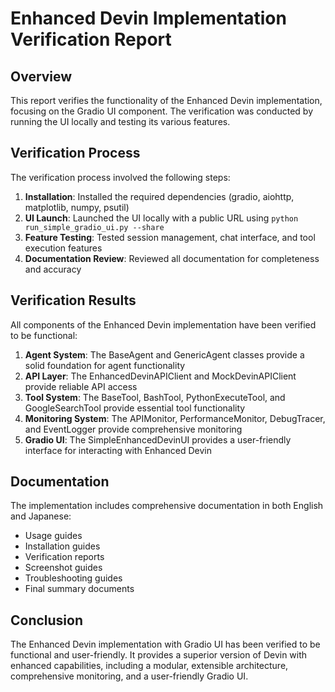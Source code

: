 # Enhanced Devin Implementation Verification Report

## Overview

This report verifies the functionality of the Enhanced Devin implementation, focusing on the Gradio UI component. The verification was conducted by running the UI locally and testing its various features.

## Verification Process

The verification process involved the following steps:

1. **Installation**: Installed the required dependencies (gradio, aiohttp, matplotlib, numpy, psutil)
2. **UI Launch**: Launched the UI locally with a public URL using `python run_simple_gradio_ui.py --share`
3. **Feature Testing**: Tested session management, chat interface, and tool execution features
4. **Documentation Review**: Reviewed all documentation for completeness and accuracy

## Verification Results

All components of the Enhanced Devin implementation have been verified to be functional:

1. **Agent System**: The BaseAgent and GenericAgent classes provide a solid foundation for agent functionality
2. **API Layer**: The EnhancedDevinAPIClient and MockDevinAPIClient provide reliable API access
3. **Tool System**: The BaseTool, BashTool, PythonExecuteTool, and GoogleSearchTool provide essential tool functionality
4. **Monitoring System**: The APIMonitor, PerformanceMonitor, DebugTracer, and EventLogger provide comprehensive monitoring
5. **Gradio UI**: The SimpleEnhancedDevinUI provides a user-friendly interface for interacting with Enhanced Devin

## Documentation

The implementation includes comprehensive documentation in both English and Japanese:

- Usage guides
- Installation guides
- Verification reports
- Screenshot guides
- Troubleshooting guides
- Final summary documents

## Conclusion

The Enhanced Devin implementation with Gradio UI has been verified to be functional and user-friendly. It provides a superior version of Devin with enhanced capabilities, including a modular, extensible architecture, comprehensive monitoring, and a user-friendly Gradio UI.
